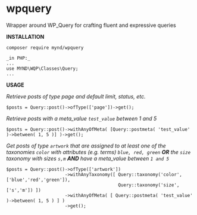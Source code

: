 # wpquery
Wrapper around WP_Query for crafting fluent and expressive queries

__INSTALLATION__
```
composer require mynd/wpquery

_in PHP:_
...
use MYND\WQP\Classes\Query;
...
```
__USAGE__

_Retrieve posts of type page and default limit, status, etc._
```
$posts = Query::post()->ofType(['page'])->get();
```

_Retrieve posts with a meta_value `test_value` between 1 and 5_
```
$posts = Query::post()->withAnyOfMeta( [Query::postmeta( 'test_value' )->between( 1, 5 )] )->get();
```
_Get posts of type `artwork`  that are assigned to at least one of the taxonomies `color` with attributes (e.g. terms) `blue, red, green` 
 __OR__ the `size` taxonomy with sizes `s,m` __AND__ have a meta_value between `1 and 5`_

```
$posts = Query::post()->ofType(['artwork'])
                      ->withAnyTaxonomy([ Query::taxonomy('color', ['blue','red','green']),
                                          Query::taxonomy('size', ['s','m']) ])
                      ->withAnyOfMeta( [ Query::postmeta( 'test_value' )->between( 1, 5 ) ] )
                      ->get();
```
